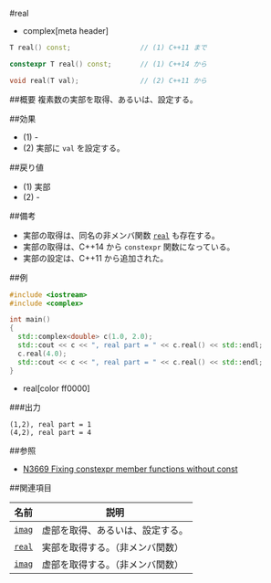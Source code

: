 #real
* complex[meta header]

```cpp
T real() const;					// (1) C++11 まで

constexpr T real() const;		// (1) C++14 から

void real(T val);				// (2) C++11 から
```

##概要
複素数の実部を取得、あるいは、設定する。


##効果
- (1) -
- (2) 実部に `val` を設定する。


##戻り値
- (1) 実部
- (2) -


##備考
- 実部の取得は、同名の非メンバ関数 [`real`](../real.md) も存在する。
- 実部の取得は、C++14 から `constexpr` 関数になっている。
- 実部の設定は、C++11 から追加された。


##例
```cpp
#include <iostream>
#include <complex>

int main()
{
  std::complex<double> c(1.0, 2.0);
  std::cout << c << ", real part = " << c.real() << std::endl;
  c.real(4.0);
  std::cout << c << ", real part = " << c.real() << std::endl;
}
```
* real[color ff0000]

###出力
```
(1,2), real part = 1
(4,2), real part = 4
```


##参照
- [N3669 Fixing constexpr member functions without const](http://www.open-std.org/jtc1/sc22/wg21/docs/papers/2013/n3669.pdf)


##関連項目

| 名前               | 説明                             |
|--------------------|----------------------------------|
|[`imag`](imag.md)   | 虚部を取得、あるいは、設定する。 |
|[`real`](../real.md)| 実部を取得する。（非メンバ関数） |
|[`imag`](../imag.md)| 虚部を取得する。（非メンバ関数） |

